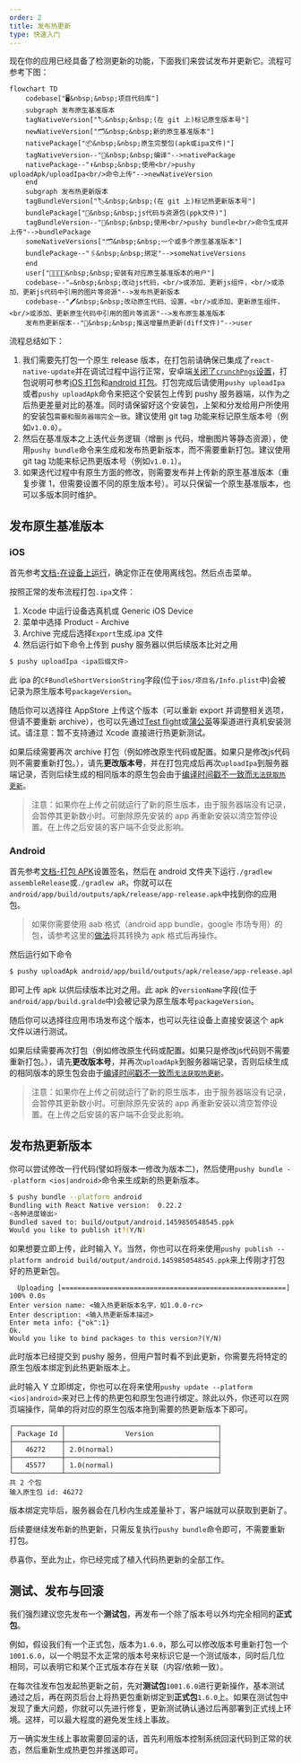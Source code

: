 ```yaml
---
order: 2
title: 发布热更新
type: 快速入门
---
```


现在你的应用已经具备了检测更新的功能，下面我们来尝试发布并更新它。流程可参考下图：

```mermaid
flowchart TD
    codebase["🖥️&nbsp;&nbsp;项目代码库"]
    subgraph 发布原生基准版本
    tagNativeVersion["🏷️&nbsp;&nbsp;(在 git 上)标记原生版本号"]
    newNativeVersion["🗂️&nbsp;&nbsp;新的原生基准版本"]
    nativePackage["📦&nbsp;&nbsp;原生完整包(apk或ipa文件)"]
    tagNativeVersion--"🔨&nbsp;&nbsp;编译"-->nativePackage
    nativePackage--"⬆️&nbsp;&nbsp;使用<br/>pushy uploadApk/uploadIpa<br/>命令上传"-->newNativeVersion
    end
    subgraph 发布热更新版本
    tagBundleVersion["🏷️&nbsp;&nbsp;(在 git 上)标记热更新版本号"]
    bundlePackage["🎁&nbsp;&nbsp;js代码与资源包(ppk文件)"]
    tagBundleVersion--"🔨&nbsp;&nbsp;使用<br/>pushy bundle<br/>命令生成并上传"-->bundlePackage
    someNativeVersions["🗂️&nbsp;&nbsp;一个或多个原生基准版本"]
    bundlePackage--"🖇️&nbsp;&nbsp;绑定"-->someNativeVersions
    end
    user["👨‍👩‍👧‍👦&nbsp;&nbsp;安装有对应原生基准版本的用户"]
    codebase--"✏️&nbsp;&nbsp;改动js代码，<br/>或添加、更新js组件，<br/>或添加、更新js代码中引用的图片等资源"-->发布热更新版本
    codebase--"🖊️&nbsp;&nbsp;改动原生代码、设置，<br/>或添加、更新原生组件，<br/>或添加、更新原生代码中引用的图片等资源"-->发布原生基准版本
    发布热更新版本--"📲&nbsp;&nbsp;推送增量热更新(diff文件)"-->user
```

流程总结如下：

1.  我们需要先打包一个原生 release 版本，在打包前请确保已集成了`react-native-update`并在调试过程中运行正常，安卓端[关闭了`crunchPngs`设置](/docs/getting-started.html#%E7%A6%81%E7%94%A8-android-%E7%9A%84-crunch-%E4%BC%98%E5%8C%96)，打包说明可参考[iOS 打包](https://reactnative.cn/docs/publishing-to-app-store)和[android 打包](https://reactnative.cn/docs/signed-apk-android)。打包完成后请使用`pushy uploadIpa`或者`pushy uploadApk`命令来把这个安装包上传到 pushy 服务器端，以作为之后热更差量对比的基准。同时请保留好这个安装包，上架和分发给用户所使用的安装包`需要和服务器端完全一致`。建议使用 git tag 功能来标记原生版本号（例如`v1.0.0`）。
2.  然后在基准版本之上迭代业务逻辑（增删 js 代码，增删图片等静态资源），使用`pushy bundle`命令来生成和发布热更新版本，而不需要重新打包。建议使用 git tag 功能来标记热更版本号（例如`v1.0.1`）。
3.  如果迭代过程中有原生方面的修改，则需要发布并上传新的原生基准版本（重复步骤 1，但需要设置不同的原生版本号）。可以只保留一个原生基准版本，也可以多版本同时维护。

## 发布原生基准版本

### iOS

首先参考[文档-在设备上运行](https://reactnative.cn/docs/running-on-device)，确定你正在使用离线包。然后点击菜单。

按照正常的发布流程打包`.ipa`文件：

1. Xcode 中运行设备选真机或 Generic iOS Device
2. 菜单中选择 Product - Archive
3. Archive 完成后选择`Export`生成.ipa 文件
4. 然后运行如下命令上传到 pushy 服务器以供后续版本比对之用

```bash
$ pushy uploadIpa <ipa后缀文件>
```

此 ipa 的`CFBundleShortVersionString`字段(位于`ios/项目名/Info.plist`中)会被记录为原生版本号`packageVersion`。

随后你可以选择往 AppStore 上传这个版本（可以重新 export 并调整相关选项，但请不要重新 archive），也可以先通过[Test flight](https://developer.apple.com/cn/testflight/)或[蒲公英](https://www.pgyer.com/doc/view/build_ipa)等渠道进行真机安装测试。请注意：暂不支持通过 Xcode 直接进行热更新测试。

如果后续需要再次 archive 打包（例如修改原生代码或配置。如果只是修改js代码则不需要重新打包。），请先**更改版本号**，并在打包完成后再次`uploadIpa`到服务器端记录，否则后续生成的相同版本的原生包会由于[编译时间戳不一致而`无法获取热更新`](faq.html#热更新报错：热更新已暂停，原因：buildtime-mismatch。)。

> 注意：如果你在上传之前就运行了新的原生版本，由于服务器端没有记录，会暂停其更新数小时。可删除原先安装的 app 再重新安装以清空暂停设置。在上传之后安装的客户端不会受此影响。

### Android

首先参考[文档-打包 APK](https://reactnative.cn/docs/signed-apk-android)设置签名，然后在 android 文件夹下运行`./gradlew assembleRelease`或`./gradlew aR`，你就可以在`android/app/build/outputs/apk/release/app-release.apk`中找到你的应用包。

> 如果你需要使用 aab 格式（android app bundle，google 市场专用）的包，请参考这里的[做法](bestpractice.html#如何支持-aab-格式的原生包？)将其转换为 apk 格式后再操作。

然后运行如下命令

```bash
$ pushy uploadApk android/app/build/outputs/apk/release/app-release.apk
```

即可上传 apk 以供后续版本比对之用。此 apk 的`versionName`字段(位于`android/app/build.gralde`中)会被记录为原生版本号`packageVersion`。

随后你可以选择往应用市场发布这个版本，也可以先往设备上直接安装这个 apk 文件以进行测试。

如果后续需要再次打包（例如修改原生代码或配置。如果只是修改js代码则不需要重新打包。），请先**更改版本号**，并再次`uploadApk`到服务器端记录，否则后续生成的相同版本的原生包会由于[编译时间戳不一致而`无法获取热更新`](faq.html#热更新报错：热更新已暂停，原因：buildtime-mismatch。)。

> 注意：如果你在上传之前就运行了新的原生版本，由于服务器端没有记录，会暂停其更新数小时。可删除原先安装的 app 再重新安装以清空暂停设置。在上传之后安装的客户端不会受此影响。

## 发布热更新版本

你可以尝试修改一行代码(譬如将版本一修改为版本二)，然后使用`pushy bundle --platform <ios|android>`命令来生成新的热更新版本。

```bash
$ pushy bundle --platform android
Bundling with React Native version:  0.22.2
<各种进度输出>
Bundled saved to: build/output/android.1459850548545.ppk
Would you like to publish it?(Y/N)
```

如果想要立即上传，此时输入 Y。当然，你也可以在将来使用`pushy publish --platform android build/output/android.1459850548545.ppk`来上传刚才打包好的热更新包。

```
  Uploading [========================================================] 100% 0.0s
Enter version name: <输入热更新版本名字，如1.0.0-rc>
Enter description: <输入热更新版本描述>
Enter meta info: {"ok":1}
Ok.
Would you like to bind packages to this version?(Y/N)
```

此时版本已经提交到 pushy 服务，但用户暂时看不到此更新，你需要先将特定的原生包版本绑定到此热更新版本上。

此时输入 Y 立即绑定，你也可以在将来使用`pushy update --platform <ios|android>`来对已上传的热更包和原生包进行绑定。除此以外，你还可以在网页端操作，简单的将对应的原生包版本拖到需要的热更新版本下即可。

```
┌────────────┬──────────────────────────────────────┐
│ Package Id │               Version                │
├────────────┼──────────────────────────────────────┤
│   46272    │ 2.0(normal)                          │
├────────────┼──────────────────────────────────────┤
│   45577    │ 1.0(normal)                          │
└────────────┴──────────────────────────────────────┘
共 2 个包
输入原生包 id: 46272
```

版本绑定完毕后，服务器会在几秒内生成差量补丁，客户端就可以获取到更新了。

后续要继续发布新的热更新，只需反复执行`pushy bundle`命令即可，不需要重新打包。

恭喜你，至此为止，你已经完成了植入代码热更新的全部工作。

## 测试、发布与回滚

我们强烈建议您先发布一个**测试包**，再发布一个除了版本号以外均完全相同的**正式包**。

例如，假设我们有一个正式包，版本为`1.6.0`，那么可以修改版本号重新打包一个`1001.6.0`，以一个明显不太正常的版本号来标识它是一个测试版本，同时后几位相同，可以表明它和某个正式版本存在关联（内容/依赖一致）。

在每次往发布包发起热更新之前，先对**测试包**`1001.6.0`进行更新操作，基本测试通过之后，再在网页后台上将热更包重新绑定到**正式包**`1.6.0`上。如果在测试包中发现了重大问题，你就可以先进行修复，更新测试确认通过后再部署到正式线上环境。这样，可以最大程度的避免发生线上事故。

万一确实发生线上事故需要回滚的话，首先利用版本控制系统回滚代码到正常的状态，然后重新生成热更包并推送即可。
